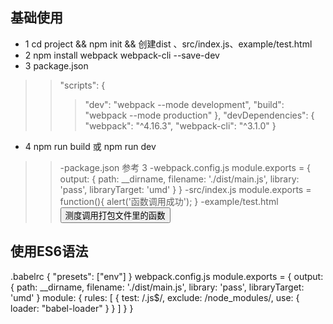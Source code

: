 ## 基础使用
- 1 cd project  &&  npm init  &&  创建dist 、src/index.js、example/test.html
- 2 npm install webpack webpack-cli --save-dev
- 3 package.json
>>"scripts": {
>>>"dev": "webpack --mode development",
>>>"build": "webpack --mode production"
>>},
>>"devDependencies": {
>>>"webpack": "^4.16.3",
>>>"webpack-cli": "^3.1.0"
>>}
- 4 npm run build 或 npm run dev

>>-package.json
参考 3
>>-webpack.config.js
module.exports = {
output: {
path: __dirname,
filename: './dist/main.js',
library: 'pass',
libraryTarget: 'umd'
}
}
>>-src/index.js
module.exports = function(){
alert('函数调用成功');
}
>>-example/test.html
<button id="btn">测度调用打包文件里的函数</button>
<script src="../dist/main.js"></script>
<script> document.getElementById('btn').onclick = function(){ pass() } </script>


## 使用ES6语法
.babelrc
{
"presets": ["env"]
}
webpack.config.js
module.exports = {
output: {
path: __dirname,
filename: './dist/main.js',
library: 'pass',
libraryTarget: 'umd'
}
module: {
rules: [
{
test: /\.js$/,
exclude: /node_modules/,
use: {
loader: "babel-loader"
}
}
]
}
}
